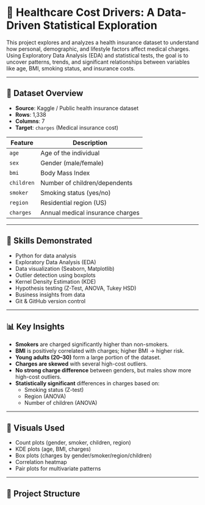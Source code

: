 # 🏥 Healthcare Cost Drivers: A Data-Driven Statistical Exploration

This project explores and analyzes a health insurance dataset to understand how personal, demographic, and lifestyle factors affect medical charges. Using Exploratory Data Analysis (EDA) and statistical tests, the goal is to uncover patterns, trends, and significant relationships between variables like age, BMI, smoking status, and insurance costs.

---

## 📁 Dataset Overview

- **Source**: Kaggle / Public health insurance dataset
- **Rows**: 1,338
- **Columns**: 7
- **Target**: `charges` (Medical insurance cost)

| Feature     | Description                        |
|-------------|------------------------------------|
| `age`       | Age of the individual              |
| `sex`       | Gender (male/female)               |
| `bmi`       | Body Mass Index                    |
| `children`  | Number of children/dependents      |
| `smoker`    | Smoking status (yes/no)            |
| `region`    | Residential region (US)            |
| `charges`   | Annual medical insurance charges   |

---

## 🧠 Skills Demonstrated

- Python for data analysis
- Exploratory Data Analysis (EDA)
- Data visualization (Seaborn, Matplotlib)
- Outlier detection using boxplots
- Kernel Density Estimation (KDE)
- Hypothesis testing (Z-Test, ANOVA, Tukey HSD)
- Business insights from data
- Git & GitHub version control

---

## 📊 Key Insights

- **Smokers** are charged significantly higher than non-smokers.
- **BMI** is positively correlated with charges; higher BMI → higher risk.
- **Young adults (20–30)** form a large portion of the dataset.
- **Charges are skewed** with several high-cost outliers.
- **No strong charge difference** between genders, but males show more high-cost outliers.
- **Statistically significant** differences in charges based on:
  - Smoking status (Z-test)
  - Region (ANOVA)
  - Number of children (ANOVA)

---

## 📌 Visuals Used

- Count plots (gender, smoker, children, region)
- KDE plots (age, BMI, charges)
- Box plots (charges by gender/smoker/region/children)
- Correlation heatmap
- Pair plots for multivariate patterns

---

## 📁 Project Structure

